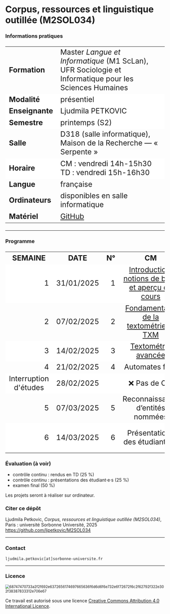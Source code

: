 # Corpus, ressources et linguistique outillée (M2SOL034)

### Informations pratiques

<table align="center" style="font-size: 23px;">
    <tr>
        <td align="left"><b>Formation</b></td>
        <td align="left">Master <i>Langue et Informatique</i> (M1 ScLan), UFR Sociologie et Informatique pour les Sciences Humaines</td>
    </tr>
    <tr style="background-color: white;">
        <td align="left"><b>Modalité</b></td>
        <td align="left">présentiel</td>
    </tr>
    <tr style="background-color: white;">
        <td align="left"><b>Enseignante</b></td>
        <td align="left">Ljudmila PETKOVIC</td>
    </tr>
    <tr style="background-color: white;">
        <td align="left"><b>Semestre</b></td>
        <td align="left">printemps (S2)</td>
    </tr>
    <tr>
        <td align="left"><b>Salle</b></td>
        <td align="left">D318 (salle informatique), Maison de la Recherche — « Serpente »</td>
    </tr>
    <tr style="background-color: white;">
        <td align="left"><b>Horaire</b></td>
        <td align="left">CM : vendredi 14h-15h30<br>TD : vendredi 15h-16h30</td>
    </tr>
    <tr>
        <td align="left"><b>Langue</b></td>
        <td align="left">française</td>
<!--     <tr style="background-color: white;">
        <td align="left"><b>ECTS</b></td>
        <td align="left">3</td>
    </tr>-->
    <tr>
        <td align="left"><b>Ordinateurs</b></td>
        <td align="left">disponibles en salle informatique</td>
    </tr>
    <tr>
        <td align="left"><b>Matériel</b></td>
        <td align="left"><a href="https://github.com/ljpetkovic/M2SOL034">GitHub</a></td>
    </tr>
    </tr>
</table>


---

### Programme

<table align="center" style="font-size: 23px;">
    <tr>
        <th align="center">SEMAINE</td>
        <th align="center">DATE</td>
        <th align="center">N°</td>
        <th align="center">CM</td>
        <th align="center">N°</td>
        <th align="center">TD</td>
    </tr>
    <tr style="background-color: white;">
        <td align="right">1</td>
        <td align="right">31/01/2025</td>
        <td align="right">1</td>
        <td align="center"><a href="https://github.com/ljpetkovic/M2SOL034/blob/main/_CM/CM1/CM1.pdf">Introduction, notions de base et aperçu du cours</a></td>
        <td align="right">1</td>
        <td align="center"><a href="https://github.com/ljpetkovic/M2SOL034/tree/main/_TD/TD1">Loi de Zipf ; Pré-traitement du texte</a></td>
    </tr>
        <tr>
        <td align="right">2</td>
        <td align="right">07/02/2025</td>
        <td align="right">2</td>
        <td align="center"><a href="https://github.com/ljpetkovic/M2SOL034/blob/main/_CM/CM2/CM2.pdf">Fondamentaux de la textométrie et TXM</a></td>
        <td align="right">2</td>
        <td align="center"><a href="https://github.com/ljpetkovic/M2SOL034/tree/main/_TD/TD2">TXM I</a></td>
    </tr>
    <tr style="background-color: white;">
        <td align="right">3</td>
        <td align="right">14/02/2025</td>
        <td align="right">3</td>
        <td align="center"><a href="https://github.com/ljpetkovic/M2SOL034/blob/main/_CM/CM3/CM3.pdf">Textométrie avancée</a></td>
        <td align="right">3</td>
        <td align="center"><a href="https://github.com/ljpetkovic/M2SOL034/tree/main/_TD/TD3">TXM II</a></td>
    </tr>
        <tr>
        <td align="right">4</td>
        <td align="right">21/02/2025</td>
        <td align="right">4</td>
        <td align="center">Automates finis</td>
        <td align="right">4</td>
        <td align="center">Unitex</td>
    </tr>
    <tr style="background-color: white;">
        <td align="center">Interruption d'études</td>
        <td align="right">28/02/2025</td>
        <td align="center"></td>
        <td align="center">❌ Pas de CM</td>
        <td align="center"></td>
        <td align="center">❌ Pas de TD</td>
    </tr>
        <tr>
        <td align="right">5</td>
        <td align="right">07/03/2025</td>
        <td align="right">5</td>
        <td align="center">Reconnaissance d’entités nommées</td>
        <td align="right">5</td>
        <td align="center"><code>spaCy</code></td>
    </tr>
    <tr style="background-color: white;">
        <td align="right">6</td>
        <td align="right">14/03/2025</td>
        <td align="right">6</td>
        <td align="center">Présentations des étudiant·e·s</td>
        <td align="right">6</td>
        <td align="center">Présentations des étudiant·e·s</td>
    </tr>
</table>


<!--31/01/2025 <a href="">Cours 1</a> : Introduction.

[Cours 2]() : ...

[Cours 3]() : ...

[Cours 4]() : ...

[Cours 5]() : ...

[Cours 6]() : ...-->

<!--### Prérequis

Pour les utilisateurs de Windows, installer [Git Bash](https://git-scm.com/download/win), qui permet l'exécution des commandes et des scripts Bash (ou utiliser les commandes équivalentes exécutables dans Command Prompt ou PowerShell).

Les utilisateurs de Mac et de Linux ne sont pas concernés (il suffit d'ouvrir l'application `Terminal`) et d'y lancer directement les commandes et les scripts Bash.-->


### Évaluation (à voir)
* contrôle continu : rendus en TD (25 %) 
* contrôle continu : présentations des étudiant·e·s (25 %)
* examen final (50 %)

Les projets seront à réaliser sur ordinateur.

### Citer ce dépôt

Ljudmila Petkovic, _Corpus, ressources et linguistique outillée (M2SOL034)_, Paris : université Sorbonne Université, 2025 https://github.com/ljpetkovic/M2SOL034

---

### Contact

`ljudmila.petkovic[at]sorbonne-universite.fr`

---

### Licence

<img src="https://i.creativecommons.org/l/by-sa/4.0/88x31.png" alt="68747470733a2f2f692e6372656174697665636f6d6d6f6e732e6f72672f6c2f62792f322e302f38387833312e706e67" style="zoom:80%;" />

Ce travail est autorisé sous une licence [Creative Commons Attribution 4.0 International Licence](https://creativecommons.org/licenses/by-sa/4.0/deed.fr).
